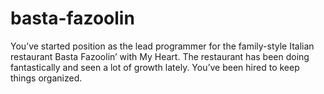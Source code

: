 # basta-fazoolin
You’ve started position as the lead programmer for the family-style Italian restaurant Basta Fazoolin’ with My Heart. The restaurant has been doing fantastically and seen a lot of growth lately. You’ve been hired to keep things organized.